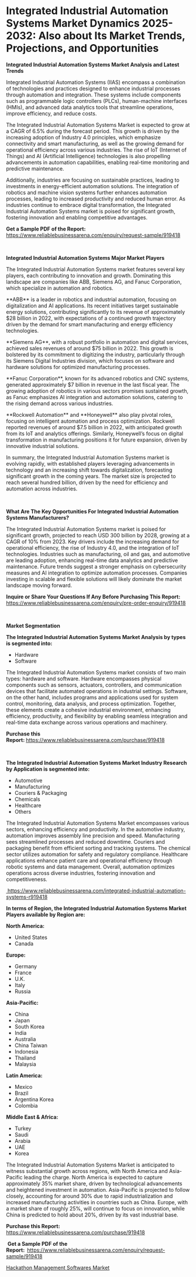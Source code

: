 <p><h1>Integrated Industrial Automation Systems Market Dynamics 2025-2032: Also about Its Market Trends, Projections, and Opportunities</h1></p><p><strong>Integrated Industrial Automation Systems Market Analysis and Latest Trends</strong></p>
<p><p>Integrated Industrial Automation Systems (IIAS) encompass a combination of technologies and practices designed to enhance industrial processes through automation and integration. These systems include components such as programmable logic controllers (PLCs), human-machine interfaces (HMIs), and advanced data analytics tools that streamline operations, improve efficiency, and reduce costs.</p><p>The Integrated Industrial Automation Systems Market is expected to grow at a CAGR of 6.5% during the forecast period. This growth is driven by the increasing adoption of Industry 4.0 principles, which emphasize connectivity and smart manufacturing, as well as the growing demand for operational efficiency across various industries. The rise of IoT (Internet of Things) and AI (Artificial Intelligence) technologies is also propelling advancements in automation capabilities, enabling real-time monitoring and predictive maintenance.</p><p>Additionally, industries are focusing on sustainable practices, leading to investments in energy-efficient automation solutions. The integration of robotics and machine vision systems further enhances automation processes, leading to increased productivity and reduced human error. As industries continue to embrace digital transformation, the Integrated Industrial Automation Systems market is poised for significant growth, fostering innovation and enabling competitive advantages.</p></p>
<p><strong>Get a Sample PDF of the Report:&nbsp;</strong> <a href="https://www.reliablebusinessarena.com/enquiry/request-sample/919418?utm_campaign=2520&utm_medium=2&utm_source=Github&utm_content=ia&utm_term=07032025&utm_id=integrated-industrial-automation-systems">https://www.reliablebusinessarena.com/enquiry/request-sample/919418</a></p>
<p>&nbsp;</p>
<p><strong>Integrated Industrial Automation Systems Major Market Players</strong></p>
<p><p>The Integrated Industrial Automation Systems market features several key players, each contributing to innovation and growth. Dominating this landscape are companies like ABB, Siemens AG, and Fanuc Corporation, which specialize in automation and robotics.</p><p>**ABB** is a leader in robotics and industrial automation, focusing on digitalization and AI applications. Its recent initiatives target sustainable energy solutions, contributing significantly to its revenue of approximately $28 billion in 2022, with expectations of a continued growth trajectory driven by the demand for smart manufacturing and energy efficiency technologies.</p><p>**Siemens AG**, with a robust portfolio in automation and digital services, achieved sales revenues of around $75 billion in 2022. This growth is bolstered by its commitment to digitizing the industry, particularly through its Siemens Digital Industries division, which focuses on software and hardware solutions for optimized manufacturing processes.</p><p>**Fanuc Corporation**, known for its advanced robotics and CNC systems, generated approximately $7 billion in revenue in the last fiscal year. The growing adoption of robotics in various sectors promises sustained growth, as Fanuc emphasizes AI integration and automation solutions, catering to the rising demand across various industries.</p><p>**Rockwell Automation** and **Honeywell** also play pivotal roles, focusing on intelligent automation and process optimization. Rockwell reported revenues of around $7.5 billion in 2022, with anticipated growth from its IoT and analytics offerings. Similarly, Honeywell’s focus on digital transformation in manufacturing positions it for future expansion, driven by innovative industrial solutions.</p><p>In summary, the Integrated Industrial Automation Systems market is evolving rapidly, with established players leveraging advancements in technology and an increasing shift towards digitalization, forecasting significant growth in the coming years. The market size is projected to reach several hundred billion, driven by the need for efficiency and automation across industries.</p></p>
<p>&nbsp;</p>
<p><strong>What Are The Key Opportunities For Integrated Industrial Automation Systems Manufacturers?</strong></p>
<p><p>The Integrated Industrial Automation Systems market is poised for significant growth, projected to reach USD 300 billion by 2028, growing at a CAGR of 10% from 2023. Key drivers include the increasing demand for operational efficiency, the rise of Industry 4.0, and the integration of IoT technologies. Industries such as manufacturing, oil and gas, and automotive are leading adoption, enhancing real-time data analytics and predictive maintenance. Future trends suggest a stronger emphasis on cybersecurity measures and AI integration to optimize automation processes. Companies investing in scalable and flexible solutions will likely dominate the market landscape moving forward.</p></p>
<p><strong>Inquire or Share Your Questions If Any Before Purchasing This Report:</strong> <a href="https://www.reliablebusinessarena.com/enquiry/pre-order-enquiry/919418?utm_campaign=2520&utm_medium=2&utm_source=Github&utm_content=ia&utm_term=07032025&utm_id=integrated-industrial-automation-systems">https://www.reliablebusinessarena.com/enquiry/pre-order-enquiry/919418</a></p>
<p>&nbsp;</p>
<p><strong>Market Segmentation</strong></p>
<p><strong>The Integrated Industrial Automation Systems Market Analysis by types is segmented into:</strong></p>
<p><ul><li>Hardware</li><li>Software</li></ul></p>
<p><p>The Integrated Industrial Automation Systems market consists of two main types: hardware and software. Hardware encompasses physical components such as sensors, actuators, controllers, and communication devices that facilitate automated operations in industrial settings. Software, on the other hand, includes programs and applications used for system control, monitoring, data analysis, and process optimization. Together, these elements create a cohesive industrial environment, enhancing efficiency, productivity, and flexibility by enabling seamless integration and real-time data exchange across various operations and machinery.</p></p>
<p><strong>Purchase this Report:&nbsp;</strong><a href="https://www.reliablebusinessarena.com/purchase/919418?utm_campaign=2520&utm_medium=2&utm_source=Github&utm_content=ia&utm_term=07032025&utm_id=integrated-industrial-automation-systems">https://www.reliablebusinessarena.com/purchase/919418</a></p>
<p>&nbsp;</p>
<p><strong>The Integrated Industrial Automation Systems Market Industry Research by Application is segmented into:</strong></p>
<p><ul><li>Automotive</li><li>Manufacturing</li><li>Couriers & Packaging</li><li>Chemicals</li><li>Healthcare</li><li>Others</li></ul></p>
<p><p>The Integrated Industrial Automation Systems Market encompasses various sectors, enhancing efficiency and productivity. In the automotive industry, automation improves assembly line precision and speed. Manufacturing sees streamlined processes and reduced downtime. Couriers and packaging benefit from efficient sorting and tracking systems. The chemical sector utilizes automation for safety and regulatory compliance. Healthcare applications enhance patient care and operational efficiency through robotic systems and data management. Overall, automation optimizes operations across diverse industries, fostering innovation and competitiveness.</p></p>
<p><a href="https://www.reliablebusinessarena.com/integrated-industrial-automation-systems-r919418?utm_campaign=2520&utm_medium=2&utm_source=Github&utm_content=ia&utm_term=07032025&utm_id=integrated-industrial-automation-systems">&nbsp;https://www.reliablebusinessarena.com/integrated-industrial-automation-systems-r919418</a></p>
<p><strong>In terms of Region, the Integrated Industrial Automation Systems Market Players available by Region are:</strong></p>
<p>
    <p> <strong> North America: </strong>
        <ul>
            <li>United States</li>
            <li>Canada</li>
        </ul>
        </p> 
    <p> <strong> Europe: </strong>
        <ul>
            <li>Germany</li>
            <li>France</li>
            <li>U.K.</li>
            <li>Italy</li>
            <li>Russia</li>
        </ul>
        </p> 
    <p> <strong> Asia-Pacific: </strong>
        <ul>
            <li>China</li>
            <li>Japan</li>
            <li>South Korea</li>
            <li>India</li>
            <li>Australia</li>
            <li>China Taiwan</li>
            <li>Indonesia</li>
            <li>Thailand</li>
            <li>Malaysia</li>
        </ul>
        </p> 
    <p> <strong> Latin America: </strong>
        <ul>
            <li>Mexico</li>
            <li>Brazil</li>
            <li>Argentina Korea</li>
            <li>Colombia</li>
        </ul>
        </p> 
    <p> <strong> Middle East & Africa: </strong>
        <ul>
            <li>Turkey</li>
            <li>Saudi</li>
            <li>Arabia</li>
            <li>UAE</li>
            <li>Korea</li>
        </ul>
    </p>
    </p>
<p><p>The Integrated Industrial Automation Systems Market is anticipated to witness substantial growth across regions, with North America and Asia-Pacific leading the charge. North America is expected to capture approximately 35% market share, driven by technological advancements and heightened investment in automation. Asia-Pacific is projected to follow closely, accounting for around 30% due to rapid industrialization and increased manufacturing activities in countries such as China. Europe, with a market share of roughly 25%, will continue to focus on innovation, while China is predicted to hold about 20%, driven by its vast industrial base.</p></p>
<p><strong>Purchase this Report: </strong><a href="https://www.reliablebusinessarena.com/purchase/919418?utm_campaign=2520&utm_medium=2&utm_source=Github&utm_content=ia&utm_term=07032025&utm_id=integrated-industrial-automation-systems">https://www.reliablebusinessarena.com/purchase/919418</a></p>
<p>&nbsp;<strong>Get a Sample PDF of the Report:&nbsp;&nbsp;</strong><a href="https://www.reliablebusinessarena.com/enquiry/request-sample/919418?utm_campaign=2520&utm_medium=2&utm_source=Github&utm_content=ia&utm_term=07032025&utm_id=integrated-industrial-automation-systems">https://www.reliablebusinessarena.com/enquiry/request-sample/919418</a></p>
<p><strong></strong></p>
<p><p><a href="https://github.com/yazminwollma30/Market-Research-Report-List-1/blob/main/hackathon-management-softwares-market.md?utm_campaign=2520&utm_medium=2&utm_source=Github&utm_content=ia&utm_term=07032025&utm_id=integrated-industrial-automation-systems">Hackathon Management Softwares Market</a></p></p>